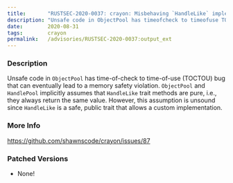 ```yaml
---
title:       "RUSTSEC-2020-0037: crayon: Misbehaving `HandleLike` implementation can lead to memory safety violation"
description: "Unsafe code in ObjectPool has timeofcheck to timeofuse TOCTOU bug that can eventually lead to a memory safety violation. ObjectPool and HandlePool implicitly assumes that HandleLike trait methods are pure, i.e., they always return the same value. However, this assumption is unsound since HandleLike is a safe, public trait that allows a custom implementation."
date:        2020-08-31
tags:        crayon
permalink:   /advisories/RUSTSEC-2020-0037:output_ext
---
```


### Description

Unsafe code in `ObjectPool` has time-of-check to time-of-use (TOCTOU) bug that
can eventually lead to a memory safety violation. `ObjectPool` and `HandlePool`
implicitly assumes that `HandleLike` trait methods are pure, i.e., they always
return the same value. However, this assumption is unsound since `HandleLike`
is a safe, public trait that allows a custom implementation.

### More Info

<https://github.com/shawnscode/crayon/issues/87>

### Patched Versions

- None!

